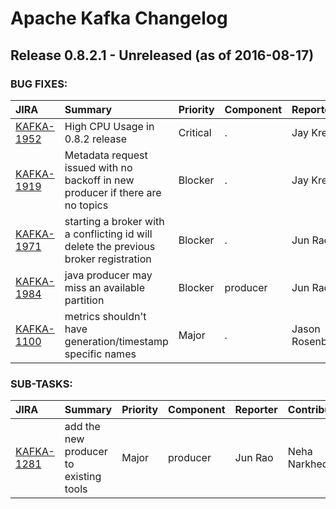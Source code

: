 
<!---
# Licensed to the Apache Software Foundation (ASF) under one
# or more contributor license agreements.  See the NOTICE file
# distributed with this work for additional information
# regarding copyright ownership.  The ASF licenses this file
# to you under the Apache License, Version 2.0 (the
# "License"); you may not use this file except in compliance
# with the License.  You may obtain a copy of the License at
#
#     http://www.apache.org/licenses/LICENSE-2.0
#
# Unless required by applicable law or agreed to in writing, software
# distributed under the License is distributed on an "AS IS" BASIS,
# WITHOUT WARRANTIES OR CONDITIONS OF ANY KIND, either express or implied.
# See the License for the specific language governing permissions and
# limitations under the License.
-->
# Apache Kafka Changelog

## Release 0.8.2.1 - Unreleased (as of 2016-08-17)



### BUG FIXES:

| JIRA | Summary | Priority | Component | Reporter | Contributor |
|:---- |:---- | :--- |:---- |:---- |:---- |
| [KAFKA-1952](https://issues.apache.org/jira/browse/KAFKA-1952) | High CPU Usage in 0.8.2 release |  Critical | . | Jay Kreps | Jun Rao |
| [KAFKA-1919](https://issues.apache.org/jira/browse/KAFKA-1919) | Metadata request issued with no backoff in new producer if there are no topics |  Blocker | . | Jay Kreps | Jay Kreps |
| [KAFKA-1971](https://issues.apache.org/jira/browse/KAFKA-1971) | starting a broker with a conflicting id will delete the previous broker registration |  Blocker | . | Jun Rao | Jun Rao |
| [KAFKA-1984](https://issues.apache.org/jira/browse/KAFKA-1984) | java producer may miss an available partition |  Blocker | producer | Jun Rao | Jun Rao |
| [KAFKA-1100](https://issues.apache.org/jira/browse/KAFKA-1100) | metrics shouldn't have generation/timestamp specific names |  Major | . | Jason Rosenberg |  |


### SUB-TASKS:

| JIRA | Summary | Priority | Component | Reporter | Contributor |
|:---- |:---- | :--- |:---- |:---- |:---- |
| [KAFKA-1281](https://issues.apache.org/jira/browse/KAFKA-1281) | add the new producer to existing tools |  Major | producer | Jun Rao | Neha Narkhede |


